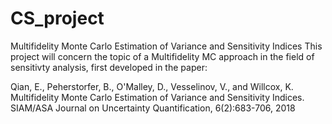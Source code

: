 # CS_project
 Multifidelity Monte Carlo Estimation of Variance and Sensitivity Indices
 This project will concern the topic of a Multifidelity MC approach in the field of sensitivty analysis, first developed in the paper:
 
Qian, E., Peherstorfer, B., O'Malley, D., Vesselinov, V., and Willcox, K. Multifidelity Monte Carlo
Estimation of Variance and Sensitivity Indices. SIAM/ASA Journal on Uncertainty Quantification,
6(2):683-706, 2018
